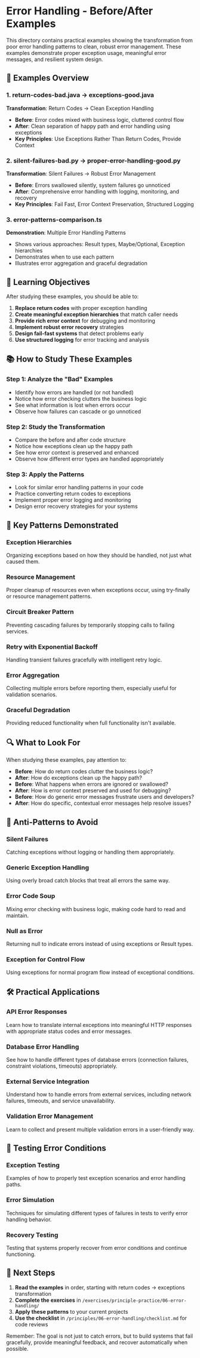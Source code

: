 # Error Handling - Before/After Examples

This directory contains practical examples showing the transformation from poor error handling patterns to clean, robust error management. These examples demonstrate proper exception usage, meaningful error messages, and resilient system design.

## 📁 Examples Overview

### 1. **return-codes-bad.java** → **exceptions-good.java**
**Transformation**: Return Codes → Clean Exception Handling
- **Before**: Error codes mixed with business logic, cluttered control flow
- **After**: Clean separation of happy path and error handling using exceptions
- **Key Principles**: Use Exceptions Rather Than Return Codes, Provide Context

### 2. **silent-failures-bad.py** → **proper-error-handling-good.py**
**Transformation**: Silent Failures → Robust Error Management
- **Before**: Errors swallowed silently, system failures go unnoticed
- **After**: Comprehensive error handling with logging, monitoring, and recovery
- **Key Principles**: Fail Fast, Error Context Preservation, Structured Logging

### 3. **error-patterns-comparison.ts**
**Demonstration**: Multiple Error Handling Patterns
- Shows various approaches: Result types, Maybe/Optional, Exception hierarchies
- Demonstrates when to use each pattern
- Illustrates error aggregation and graceful degradation

## 🎯 Learning Objectives

After studying these examples, you should be able to:

1. **Replace return codes** with proper exception handling
2. **Create meaningful exception hierarchies** that match caller needs
3. **Provide rich error context** for debugging and monitoring
4. **Implement robust error recovery** strategies
5. **Design fail-fast systems** that detect problems early
6. **Use structured logging** for error tracking and analysis

## 📚 How to Study These Examples

### Step 1: Analyze the "Bad" Examples
- Identify how errors are handled (or not handled)
- Notice how error checking clutters the business logic
- See what information is lost when errors occur
- Observe how failures can cascade or go unnoticed

### Step 2: Study the Transformation
- Compare the before and after code structure
- Notice how exceptions clean up the happy path
- See how error context is preserved and enhanced
- Observe how different error types are handled appropriately

### Step 3: Apply the Patterns
- Look for similar error handling patterns in your code
- Practice converting return codes to exceptions
- Implement proper error logging and monitoring
- Design error recovery strategies for your systems

## 🎨 Key Patterns Demonstrated

### **Exception Hierarchies**
Organizing exceptions based on how they should be handled, not just what caused them.

### **Resource Management**
Proper cleanup of resources even when exceptions occur, using try-finally or resource management patterns.

### **Circuit Breaker Pattern**
Preventing cascading failures by temporarily stopping calls to failing services.

### **Retry with Exponential Backoff**
Handling transient failures gracefully with intelligent retry logic.

### **Error Aggregation**
Collecting multiple errors before reporting them, especially useful for validation scenarios.

### **Graceful Degradation**
Providing reduced functionality when full functionality isn't available.

## 🔍 What to Look For

When studying these examples, pay attention to:

- **Before**: How do return codes clutter the business logic?
- **After**: How do exceptions clean up the happy path?
- **Before**: What happens when errors are ignored or swallowed?
- **After**: How is error context preserved and used for debugging?
- **Before**: How do generic error messages frustrate users and developers?
- **After**: How do specific, contextual error messages help resolve issues?

## 🚀 Anti-Patterns to Avoid

### **Silent Failures**
Catching exceptions without logging or handling them appropriately.

### **Generic Exception Handling**
Using overly broad catch blocks that treat all errors the same way.

### **Error Code Soup**
Mixing error checking with business logic, making code hard to read and maintain.

### **Null as Error**
Returning null to indicate errors instead of using exceptions or Result types.

### **Exception for Control Flow**
Using exceptions for normal program flow instead of exceptional conditions.

## 🛠️ Practical Applications

### **API Error Responses**
Learn how to translate internal exceptions into meaningful HTTP responses with appropriate status codes and error messages.

### **Database Error Handling**
See how to handle different types of database errors (connection failures, constraint violations, timeouts) appropriately.

### **External Service Integration**
Understand how to handle errors from external services, including network failures, timeouts, and service unavailability.

### **Validation Error Management**
Learn to collect and present multiple validation errors in a user-friendly way.

## 🧪 Testing Error Conditions

### **Exception Testing**
Examples of how to properly test exception scenarios and error handling paths.

### **Error Simulation**
Techniques for simulating different types of failures in tests to verify error handling behavior.

### **Recovery Testing**
Testing that systems properly recover from error conditions and continue functioning.

## 🚀 Next Steps

1. **Read the examples** in order, starting with return codes → exceptions transformation
2. **Complete the exercises** in `/exercises/principle-practice/06-error-handling/`
3. **Apply these patterns** to your current projects
4. **Use the checklist** in `/principles/06-error-handling/checklist.md` for code reviews

Remember: The goal is not just to catch errors, but to build systems that fail gracefully, provide meaningful feedback, and recover automatically when possible.
